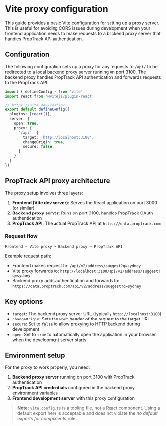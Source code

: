 # Vite proxy configuration

This guide provides a basic Vite configuration for setting up a proxy server. This is useful for avoiding CORS issues during development when your frontend application needs to make requests to a backend proxy server that handles PropTrack API authentication.

## Configuration

The following configuration sets up a proxy for any requests to `/api/` to be redirected to a local backend proxy server running on port 3100. The backend proxy handles PropTrack API authentication and forwards requests to the PropTrack API.

```typescript
import { defineConfig } from 'vite'
import react from '@vitejs/plugin-react'

// https://vite.dev/config/
export default defineConfig({
  plugins: [react()],
  server: {
    open: true,
    proxy: {
      '/api': {
        target: 'http://localhost:3100',
        changeOrigin: true,
        secure: false,
      }
    }
  }
})
```

## PropTrack API proxy architecture

The proxy setup involves three layers:

1. **Frontend (Vite dev server)**: Serves the React application on port 3000 (or similar)
2. **Backend proxy server**: Runs on port 3100, handles PropTrack OAuth authentication
3. **PropTrack API**: The actual PropTrack API at `https://data.proptrack.com`

### Request flow

```
Frontend → Vite proxy → Backend proxy → PropTrack API
```

Example request path:
- Frontend makes request to: `/api/v2/address/suggest?q=sydney`
- Vite proxy forwards to: `http://localhost:3100/api/v2/address/suggest?q=sydney`
- Backend proxy adds authentication and forwards to: `https://data.proptrack.com/api/v2/address/suggest?q=sydney`

## Key options

- `target`: The backend proxy server URL (typically `http://localhost:3100`)
- `changeOrigin`: Sets the `Host` header of the request to the target URL
- `secure`: Set to `false` to allow proxying to HTTP backend during development
- `open`: Set to `true` to automatically open the application in your browser when the development server starts

## Environment setup

For the proxy to work properly, you need:

1. **Backend proxy server** running on port 3100 with PropTrack authentication
2. **PropTrack API credentials** configured in the backend proxy environment variables
3. **Frontend development server** with this proxy configuration

> **Note**: `vite.config.ts` is a tooling file, not a React component. Using a default export here is acceptable and does not violate the *no default exports for components* rule.
